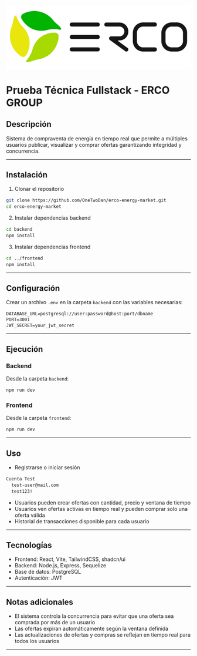 <p align="center">
  <img src="apps/frontend/src/assets/ERCO.png" alt="Header ERCO GROUP" />
</p>

# Prueba Técnica Fullstack - ERCO GROUP

## Descripción
Sistema de compraventa de energía en tiempo real que permite a múltiples usuarios publicar, visualizar y comprar ofertas garantizando integridad y concurrencia.

---

## Instalación

1. Clonar el repositorio  
```bash
git clone https://github.com/OneTwoDan/erco-energy-market.git
cd erco-energy-market
```

2. Instalar dependencias backend  
```bash
cd backend
npm install
```

3. Instalar dependencias frontend  
```bash
cd ../frontend
npm install
```

---

## Configuración

Crear un archivo `.env` en la carpeta `backend` con las variables necesarias:

```env
DATABASE_URL=postgresql://user:password@host:port/dbname
PORT=3001
JWT_SECRET=your_jwt_secret
```

---

## Ejecución

### Backend
Desde la carpeta `backend`:

```bash
npm run dev
```

### Frontend
Desde la carpeta `frontend`:

```bash
npm run dev
```

---

## Uso

- Registrarse o iniciar sesión
```bash
Cuenta Test
  test-user@mail.com
  test123!
```
- Usuarios pueden crear ofertas con cantidad, precio y ventana de tiempo  
- Usuarios ven ofertas activas en tiempo real y pueden comprar solo una oferta válida  
- Historial de transacciones disponible para cada usuario  

---

## Tecnologías

- Frontend: React, Vite, TailwindCSS, shadcn/ui
- Backend: Node.js, Express, Sequelize
- Base de datos: PostgreSQL 
- Autenticación: JWT  

---

## Notas adicionales

- El sistema controla la concurrencia para evitar que una oferta sea comprada por más de un usuario  
- Las ofertas expiran automáticamente según la ventana definida  
- Las actualizaciones de ofertas y compras se reflejan en tiempo real para todos los usuarios  

---
